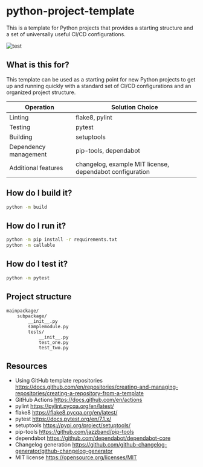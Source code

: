 # python-project-template

This is a template for Python projects that provides a starting structure and a set of universally useful CI/CD configurations.

![test](https://github.com/viperior/python-project-template/actions/workflows/test.yml/badge.svg)

## What is this for?

This template can be used as a starting point for new Python projects to get up and running quickly with a standard set of CI/CD configurations and an organized project structure.

| Operation             | Solution Choice                                          |
| --------------------- | -------------------------------------------------------- |
| Linting               | flake8, pylint                                           |
| Testing               | pytest                                                   |
| Building              | setuptools                                               |
| Dependency management | pip-tools, dependabot                                    |
| Additional features   | changelog, example MIT license, dependabot configuration |

## How do I build it?

```bash
python -m build
```

## How do I run it?

```bash
python -m pip install -r requirements.txt
python -m callable
```

## How do I test it?

```bash
python -m pytest
```

## Project structure

``` text
mainpackage/
    subpackage/
        __init__.py
        samplemodule.py
        tests/
            __init__.py
            test_one.py
            test_two.py
```

## Resources

- Using GitHub template repositories <https://docs.github.com/en/repositories/creating-and-managing-repositories/creating-a-repository-from-a-template>
- GitHub Actions <https://docs.github.com/en/actions>
- pylint <https://pylint.pycqa.org/en/latest/>
- flake8 <https://flake8.pycqa.org/en/latest/>
- pytest <https://docs.pytest.org/en/7.1.x/>
- setuptools <https://pypi.org/project/setuptools/>
- pip-tools <https://github.com/jazzband/pip-tools>
- dependabot <https://github.com/dependabot/dependabot-core>
- Changelog generation <https://github.com/github-changelog-generator/github-changelog-generator>
- MIT license <https://opensource.org/licenses/MIT>
